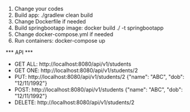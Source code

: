 1. Change your codes
2. Build app: ./gradlew clean build
3. Change Dockerfile if needed
4. Build springbootapp image: docker build ./ -t springbootapp
5. Change docker-compose.yml if needed
6. Run containers: docker-compose up

*** API ***
- GET ALL: http://localhost:8080/api/v1/students
- GET ONE: http://localhost:8080/api/v1/students/2
- PUT: http://localhost:8080/api/v1/students/2 {"name": "ABC", "dob": "12/11/1992"}
- POST: http://localhost:8080/api/v1/students {"name": "ABC", "dob": "12/11/1992"}
- DELETE: http://localhost:8080/api/v1/students/2
 
